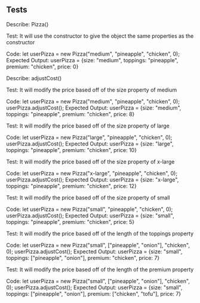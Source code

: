 ## Tests

Describe:   Pizza()

Test: It will use the constructor to give the object the same properties as the constructor

Code:
      let userPizza = new Pizza("medium", "pineapple", "chicken", 0);
Expected Output:
      userPizza = {size: "medium", toppings: "pineapple", premium: "chicken", price: 0}

Describe:   adjustCost()

Test: It will modify the price based off of the size property of medium

Code:
      let userPizza = new Pizza("medium", "pineapple", "chicken", 0);
      userPizza.adjustCost();
Expected Output:
      userPizza = {size: "medium", toppings: "pineapple", premium: "chicken", price: 8}

Test: It will modify the price based off of the size property of large

Code:
      let userPizza = new Pizza("large", "pineapple", "chicken", 0);
      userPizza.adjustCost();
Expected Output:
      userPizza = {size: "large", toppings: "pineapple", premium: "chicken", price: 10}

Test: It will modify the price based off of the size property of x-large

Code:
      let userPizza = new Pizza("x-large", "pineapple", "chicken", 0);
      userPizza.adjustCost();
Expected Output:
      userPizza = {size: "x-large", toppings: "pineapple", premium: "chicken", price: 12}

Test: It will modify the price based off of the size property of small

Code:
      let userPizza = new Pizza("small", "pineapple", "chicken", 0);
      userPizza.adjustCost();
Expected Output:
      userPizza = {size: "small", toppings: "pineapple", premium: "chicken", price: 5}

Test: It will modify the price based off of the length of the toppings property

Code:
      let userPizza = new Pizza("small", ["pineapple", "onion"], "chicken", 0);
      userPizza.adjustCost();
Expected Output:
      userPizza = {size: "small", toppings: ["pineapple", "onion"], premium: "chicken", price: 7}

Test: It will modify the price based off of the length of the premium property

Code:
      let userPizza = new Pizza("small", ["pineapple", "onion"], "chicken", 0);
      userPizza.adjustCost();
Expected Output:
      userPizza = {size: "small", toppings: ["pineapple", "onion"], premium: ["chicken", "tofu"], price: 7}
            
      